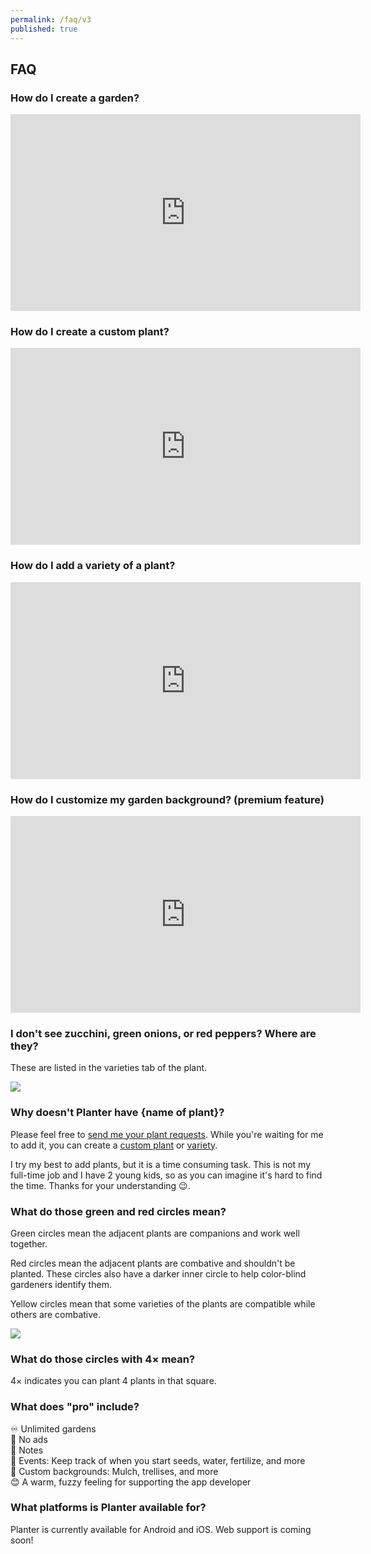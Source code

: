 ```yaml
---
permalink: /faq/v3
published: true
---
```


## FAQ

### How do I create a garden?

<iframe width="560" height="315" src="https://www.youtube-nocookie.com/embed/bUXQpFhvP1o" title="YouTube video player" frameborder="0" allow="accelerometer; autoplay; clipboard-write; encrypted-media; gyroscope; picture-in-picture" allowfullscreen></iframe>

### How do I create a custom plant?

<iframe width="560" height="315" src="https://www.youtube-nocookie.com/embed/A-6cZsS_s_I" title="YouTube video player" frameborder="0" allow="accelerometer; autoplay; clipboard-write; encrypted-media; gyroscope; picture-in-picture" allowfullscreen></iframe>

### How do I add a variety of a plant?

<iframe width="560" height="315" src="https://www.youtube-nocookie.com/embed/DfDtJSIL0dg" title="YouTube video player" frameborder="0" allow="accelerometer; autoplay; clipboard-write; encrypted-media; gyroscope; picture-in-picture" allowfullscreen></iframe>

### How do I customize my garden background? (premium feature)

<iframe width="560" height="315" src="https://www.youtube-nocookie.com/embed/aTJlkn8BpFw" title="YouTube video player" frameborder="0" allow="accelerometer; autoplay; clipboard-write; encrypted-media; gyroscope; picture-in-picture" allowfullscreen></iframe>

### I don't see zucchini, green onions, or red peppers? Where are they?

These are listed in the varieties tab of the plant.

<img src="../images/variety.webp" max-width="100%">

### Why doesn't Planter have {name of plant}?

Please feel free to <a target="_blank" href="https://mailhide.io/e/IIRlz">send me your plant requests</a>. While you're waiting for me to add it, you can create a [custom plant](https://youtu.be/ox65gthSCDM) or [variety](https://youtu.be/r_NDs-RGTuU).

I try my best to add plants, but it is a time consuming task. This is not my full-time job and I have 2 young kids, so as you can imagine it's hard to find the time. Thanks for your understanding 😉. 

### What do those green and red circles mean?

Green circles mean the adjacent plants are companions and work well together.

Red circles mean the adjacent plants are combative and shouldn't be planted. These circles also have a darker inner circle to help color-blind gardeners identify them.

Yellow circles mean that some varieties of the plants are compatible while others are combative.

<img src="../images/compatibility.webp" max-width="100%">

### What do those circles with 4× mean?

4× indicates you can plant 4 plants in that square.

### What does "pro" include?

♾ Unlimited gardens  
🚫 No ads  
📝 Notes  
📅 Events: Keep track of when you start seeds, water, fertilize, and more  
🎨 Custom backgrounds: Mulch, trellises, and more  
😊 A warm, fuzzy feeling for supporting the app developer  

### What platforms is Planter available for?
Planter is currently available for Android and iOS. Web support is coming soon!
